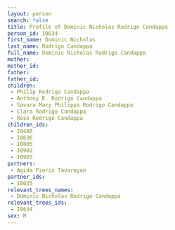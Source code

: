 ```yaml
---
layout: person
search: false
title: Profile of Dominic Nicholas Rodrigo Candappa
person_id: I0634
first_name: Dominic Nicholas
last_name: Rodrigo Candappa
full_name: Dominic Nicholas Rodrigo Candappa
mother: 
mother_id: 
father: 
father_id: 
children:
 - Philip Rodrigo Candappa
 - Anthony E. Rodrigo Candappa
 - Savara Mary Philippa Rodrigo Candappa
 - Clara Rodrigo Candappa
 - Rose Rodrigo Candappa
children_ids:
 - I0480
 - I0636
 - I0805
 - I0902
 - I0903
partners:
 - Agida Pieris Tavarayan
partner_ids:
 - I0635
relevant_trees_names:
 - Dominic Nicholas Rodrigo Candappa
relevant_trees_ids:
 - I0634
sex: M
---
```


